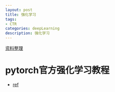 ```yaml
---
layout: post
title: 强化学习
tags:
- CTR
categories: deepLearning
description: 强化学习
---
```


[资料整理](https://github.com/wwxFromTju/awesome-reinforcement-learning-zh)

# pytorch官方强化学习教程

* [ref](https://github.com/fendouai/PyTorchDocs/blob/master/SeventhSection/ReinforcementLearning.md)
